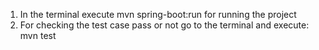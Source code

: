 1. In the terminal execute mvn spring-boot:run for running the project
2. For checking the test case pass or not go to the terminal and execute: mvn test